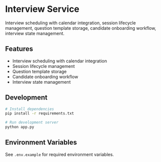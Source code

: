 # Interview Service

Interview scheduling with calendar integration, session lifecycle management, question template storage, candidate onboarding workflow, interview state management.

## Features
- Interview scheduling with calendar integration
- Session lifecycle management
- Question template storage
- Candidate onboarding workflow
- Interview state management

## Development
```bash
# Install dependencies
pip install -r requirements.txt

# Run development server
python app.py
```

## Environment Variables
See `.env.example` for required environment variables.
